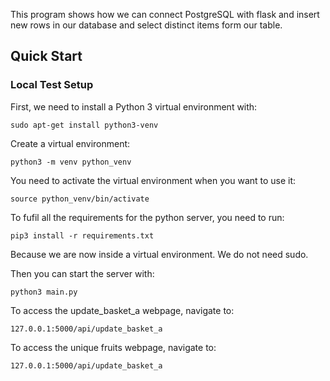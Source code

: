 
This program shows how we can connect PostgreSQL with flask and insert new rows in our database and select distinct items form our table.

## Quick Start
### Local Test Setup
First, we need to install a Python 3 virtual environment with:
```
sudo apt-get install python3-venv
```

Create a virtual environment:
```
python3 -m venv python_venv
```

You need to activate the virtual environment when you want to use it:
```
source python_venv/bin/activate
```

To fufil all the requirements for the python server, you need to run:
```
pip3 install -r requirements.txt
```
Because we are now inside a virtual environment. We do not need sudo.

Then you can start the server with:
```
python3 main.py
```

To access the update_basket_a webpage, navigate to:
```
127.0.0.1:5000/api/update_basket_a
```
To access the unique fruits webpage, navigate to:
```
127.0.0.1:5000/api/update_basket_a
```
